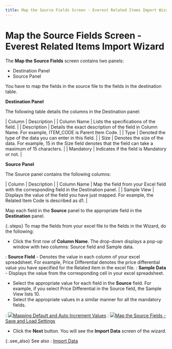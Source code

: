 ```yaml
---
title: Map the Source Fields Screen - Everest Related Items Import Wizard
---
```


# Map the Source Fields Screen - Everest Related Items Import Wizard


The **Map the Source Fields**  screen contains two panels:

- Destination Panel
- Source Panel



You have to map the fields in the source file to the fields  in the destination table.


**Destination Panel**


The following table details the columns in the Destination  panel:


| Column | Description |
| Column Name | Lists the specifications of the field. |
| Description | Details the exact description of the field in Column  Name. For example, ITEM\_CODE is Parent Item Code. |
| Type | Denoted the type of the data you can enter in this field. |
| Size | Denotes the size of the data. For example, 15 in the  Size field denotes that the field can take a maximum of 15 characters. |
| Mandatory | Indicates if the field is Mandatory or not. |



**Source Panel**


The Source panel contains the following columns:


| Column | Description |
| Column Name | Map the field from your Excel field with the corresponding field in  the Destination panel. |
| Sample View | Displays the value of the field you have just mapped. For example, the  Related Item Code is described as d1. |



Map each field in the **Source**  panel to the appropriate field in the **Destination**  panel.


{:.steps}
To map the fields from your excel file to  the fields in the Wizard, do the following:

- Click the first  row of **Column Name**. The drop-down  displays a pop-up window with two columns: Source field and Sample data.

: **Source Field**  - Denotes the value in each column of your excel spreadsheet. For example,  Price Differential denotes the price differential value you have specified  for the Related item in the excel file.
: **Sample Data**  - Displays the value from the corresponding cell in your excel spreadsheet.

- Select the appropriate  value for each field in the **Source**  field. For example, if you select Price Differential in the Source field,  the Sample View lists 10.
- Select the appropriate  values in a similar manner for all the mandatory fields.

: ![]({{site.utl_baseurl}}/img/lens.gif)[Mapping  Default and Auto Increment Values]({{site.utl_baseurl}}/db-utils/related-items-import/map-the-source-fields-screen/mapping_default_and_auto_increment_values_ut.html)
: ![]({{site.utl_baseurl}}/img/lens.gif)[Map  the Source Fields - Save and Load Settings]({{site.utl_baseurl}}/db-utils/related-items-import/map-the-source-fields-screen/save_and_load_settings_ut.html)

- Click the **Next** button. You will see the **Import 
 Data** screen of the wizard.



{:.see_also}
See also
: [Import Data]({{site.utl_baseurl}}/db-utils/related-items-import/import-data-screen/import_data_screen_ut.html)
